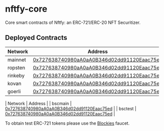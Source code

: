# nftfy-core

Core smart contracts of Nftfy: an ERC-721/ERC-20 NFT Securitizer.

## Deployed Contracts

| Network | Address                                                                                                                       |
| ------- | ----------------------------------------------------------------------------------------------------------------------------- |
| mainnet | [0x727638740980aA0aA0B346d02dd91120Eaac75ed](https://etherscan.io/address/0x727638740980aA0aA0B346d02dd91120Eaac75ed)         |
| ropsten | [0x727638740980aA0aA0B346d02dd91120Eaac75ed](https://ropsten.etherscan.io/address/0x727638740980aA0aA0B346d02dd91120Eaac75ed) |
| rinkeby | [0x727638740980aA0aA0B346d02dd91120Eaac75ed](https://rinkeby.etherscan.io/address/0x727638740980aA0aA0B346d02dd91120Eaac75ed) |
| kovan   | [0x727638740980aA0aA0B346d02dd91120Eaac75ed](https://kovan.etherscan.io/address/0x727638740980aA0aA0B346d02dd91120Eaac75ed)   |
| goerli  | [0x727638740980aA0aA0B346d02dd91120Eaac75ed](https://goerli.etherscan.io/address/0x727638740980aA0aA0B346d02dd91120Eaac75ed)  |

| Network | Address                                                                                                                       |
| bscmain | [0x727638740980aA0aA0B346d02dd91120Eaac75ed](https://bscscan.io/address/0x727638740980aA0aA0B346d02dd91120Eaac75ed)           |
| bsctest | [0x727638740980aA0aA0B346d02dd91120Eaac75ed](https://testnet.bscscan.io/address/0x727638740980aA0aA0B346d02dd91120Eaac75ed)   |

To obtain test ERC-721 tokens please use the [Blockies](https://blockies.tk) faucet.
